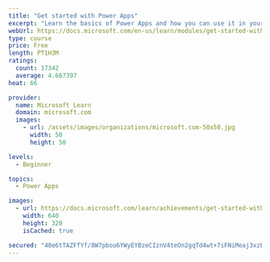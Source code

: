 ```yaml
---
title: "Get started with Power Apps"
excerpt: "Learn the basics of Power Apps and how you can use it in your organization."
webUrl: https://docs.microsoft.com/en-us/learn/modules/get-started-with-powerapps/
type: course
price: Free
length: PT1H3M
ratings:
  count: 17342
  average: 4.667397
heat: 66

provider:
  name: Microsoft Learn
  domain: microsoft.com
  images:
    - url: /assets/images/organizations/microsoft.com-50x50.jpg
      width: 50
      height: 50

levels:
  - Beginner

topics:
  - Power Apps

images:
  - url: https://docs.microsoft.com/learn/achievements/get-started-with-powerapps-social.png
    width: 640
    height: 320
    isCached: true

secured: "48e6tTAZFfYf/8W7pbou6YWyEYBzeCIznV4teOn2gqTd4wt+7iFNiMeaj3xzESmjpagJfqfSv1j+GswMZCBGK3t+LxhRXgAN8TUk0rL3MgeQTIIJc7Wa/ZTe8V+nLilpxsKSfNJNOkmXGA5R/lZ3P2Gifog7ZyTS5z4LUOyJOm9vgMmaB/Q2+NcPdUN0009QsD3m0aPz/IoGYmUPK95vzmr1Tw2+qWjmqSNoycTi6WOIjAZmvW7Ja1cMW2cxRrWtq57xrf9Isw6EXqPI+2cGd3RK8GOi0EarSPR428LxYrVtlxdVhn1Nm3HutVSd98RzE6XLUhCA4ON9isK5xocmdq4D8b4KMW/Mup7xZDP98fP5uh08nII/nDc+/5h0fRCGeaOfq2PsMEF0rHifsvWVse0k90lKPYwTjSLnStUuhE1GOTU7cP74L2vHxdq9BxnQ;ObYcYTemBkMAEfW5DHqCwg=="
---
```


